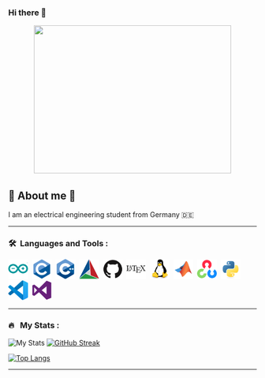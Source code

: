 ### Hi there 👋

<p align="center"><img src="https://media.giphy.com/media/v1.Y2lkPTc5MGI3NjExODE3NWU3ZmViMjdmMGNmODZiZmI3NGEwZmU5NGEzZDVjMjk1OTFiYiZlcD12MV9pbnRlcm5hbF9naWZzX2dpZklkJmN0PWc/7NoNw4pMNTvgc/giphy.gif" width="400" height="300"  /></p>

## 🌸 About me 🌸
I am an electrical engineering student from Germany 🇩🇪

---

### 🛠 &nbsp;Languages and Tools :

<p>
<img src="https://github.com/devicons/devicon/blob/master/icons/arduino/arduino-original.svg" title="Arduino" alt="Arduino" width="40" height="40"/>&nbsp;
<img src="https://github.com/devicons/devicon/blob/master/icons/c/c-original.svg" title="c" alt="c" width="40" height="40"/>&nbsp;
<img src="https://github.com/devicons/devicon/blob/master/icons/cplusplus/cplusplus-original.svg" title="cplusplus" alt="cplusplus" width="40" height="40"/>&nbsp;
<img src="https://github.com/devicons/devicon/blob/master/icons/cmake/cmake-original.svg" title="cmake" alt="cmake" width="40" height="40"/>&nbsp;
<img src="https://github.com/devicons/devicon/blob/master/icons/github/github-original.svg" title="github" alt="github" width="40" height="40"/>&nbsp;
<img src="https://github.com/devicons/devicon/blob/master/icons/latex/latex-original.svg" title="latex" alt="latex" width="40" height="40"/>&nbsp;
<img src="https://github.com/devicons/devicon/blob/master/icons/linux/linux-original.svg" title="linux" alt="linux " width="40" height="40"/>&nbsp;
<img src="https://github.com/devicons/devicon/blob/master/icons/matlab/matlab-original.svg"  title="matlab" alt="matlab" width="40" height="40"/>&nbsp;
<img src="https://github.com/devicons/devicon/blob/master/icons/opencv/opencv-original.svg" title="opencv" alt="opencv" width="40" height="40"/>&nbsp;
<img src="https://github.com/devicons/devicon/blob/master/icons/python/python-original.svg" title="python" alt="python" width="40" height="40"/>&nbsp;
<img src="https://github.com/devicons/devicon/blob/master/icons/vscode/vscode-original.svg" title="vscode" alt="vscode" width="40" height="40"/>&nbsp;
<img src="https://github.com/devicons/devicon/blob/master/icons/visualstudio/visualstudio-plain.svg" title="visualstudio"  alt="visualstudio" width="40" height="40"/>&nbsp;
</p>

---

### 🔥 &nbsp; My Stats :
![My Stats](https://github-readme-stats.vercel.app/api?username=DiepLau&show_icons=true&theme=gruvbox&bg_color=000000&text_color=FFFFFF&hide_title=true)
[![GitHub Streak](http://github-readme-streak-stats.herokuapp.com?user=DiepLau&theme=dark&background=000000)](https://git.io/streak-stats)

[![Top Langs](https://github-readme-stats.vercel.app/api/top-langs/?username=DiepLau&layout=compact&theme=vision-friendly-dark)](https://github.com/anuraghazra/github-readme-stats)

---

<p align="center"><img src="https://komarev.com/ghpvc/?username=kakbar&style=flat-square&color=blue" alt=""></p>

<!--
**DiepLau/DiepLau** is a ✨ _special_ ✨ repository because its `README.md` (this file) appears on your GitHub profile.

Here are some ideas to get you started:

- 🔭 I’m currently working on ...
- 🌱 I’m currently learning ...
- 👯 I’m looking to collaborate on ...
- 🤔 I’m looking for help with ...
- 💬 Ask me about ...
- 📫 How to reach me: ...
- ⚡ Fun fact: ...
-->
